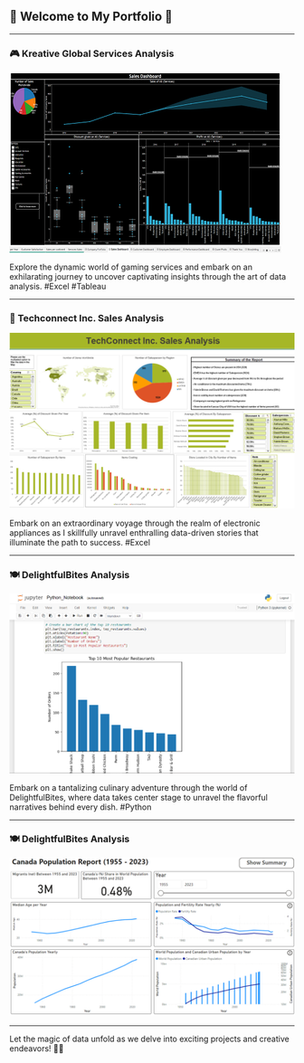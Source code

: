 ## 🌟 Welcome to My Portfolio 🌟

---

<!-- Favicon -->
<link rel="icon" href="/images/Website_logo.jpeg" type="image/x-icon">

### 🎮 Kreative Global Services Analysis 

[![Kreative Global Services Thumbnail](images/CGS/Thumbnail1.png)](/Pages/KGS_analysis)

 Explore the dynamic world of gaming services and embark on an exhilarating journey to uncover captivating insights through the art of data analysis. 
#Excel #Tableau

---

### 💼 Techconnect Inc. Sales Analysis

[![Techconnect Inc. Sales Analysis Thumbnail](images/TCS/Techconnect_thumbnail.png)](/Pages/Techconnect_Sales_Analysis)

 Embark on an extraordinary voyage through the realm of electronic appliances as I skillfully unravel enthralling data-driven stories that illuminate the path to success. 
#Excel

---

### 🍽️ DelightfulBites Analysis

[![DelightfulBites Analysis Thumbnail](images/DB/DelightfulBites_Thumbnail.png)](/Pages/DelightfulBites_Analysis)

 Embark on a tantalizing culinary adventure through the world of DelightfulBites, where data takes center stage to unravel the flavorful narratives behind every dish. 
#Python

---

### 🍽️ DelightfulBites Analysis

[![Canada Population Report Thumbnail](images/CA_Population_Report/Canada_Population_Banner.png)](/Pages/CA_Population_Report)


---

Let the magic of data unfold as we delve into exciting projects and creative endeavors! 🚀🌌
